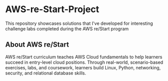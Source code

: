 # AWS-re-Start-Project
This repository showcases solutions that I've developed for interesting challenge labs completed during the AWS re/Start program
## About AWS re/Start
AWS re/Start curriculum teaches AWS Cloud fundamentals to help learners succeed in entry-level cloud positions. Through real-world, scenario-based exercises, labs, and coursework, learners build Linux, Python, networking, security, and relational database skills.
